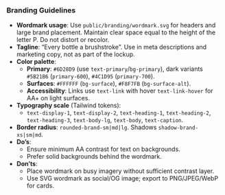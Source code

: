 ### Branding Guidelines

- **Wordmark usage**: Use `public/branding/wordmark.svg` for headers and large brand placement. Maintain clear space equal to the height of the letter P. Do not distort or recolor.
- **Tagline**: “Every bottle a brushstroke”. Use in meta descriptions and marketing copy, not as part of the lockup.
- **Color palette**:
  - **Primary**: `#6D28D9` (use `text-primary`/`bg-primary`), dark variants `#5B21B6` (`primary-600`), `#4C1D95` (`primary-700`).
  - **Surfaces**: `#FFFFFF` (`bg-surface`), `#F8F7FB` (`bg-surface-alt`).
  - **Accessibility**: Links use `text-link` with hover `text-link-hover` for AA+ on light surfaces.
- **Typography scale** (Tailwind tokens):
  - `text-display-1`, `text-display-2`, `text-heading-1`, `text-heading-2`, `text-heading-3`, `text-body-lg`, `text-body`, `text-caption`.
- **Border radius**: `rounded-brand-sm|md|lg`. Shadows `shadow-brand-xs|sm|md`.
- **Do’s**:
  - Ensure minimum AA contrast for text on backgrounds.
  - Prefer solid backgrounds behind the wordmark.
- **Don’ts**:
  - Place wordmark on busy imagery without sufficient contrast layer.
  - Use SVG wordmark as social/OG image; export to PNG/JPEG/WebP for cards.

